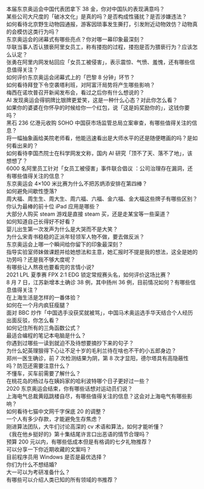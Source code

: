 本届东京奥运会中国代表团拿下 38 金，你对中国队的表现满意吗？  
某些公司大尺度的「破冰文化」是真的吗？是否构成性骚扰？是否涉嫌违法？  
如何看待北京野生动物园通报，游客因琐事发生撕打，引发附近动物效仿？动物真的会模仿这类行为吗？  
东京奥运会的闭幕式有哪些亮点？你对哪一幕印象最深刻？  
华联当事人否认猥亵阿里女员工，称有搂抱的过程，搂抱是否为猥亵行为？应该怎么认定？  
张勇在阿里内网发帖回应「女员工被侵害」，表示震惊、气愤、羞愧，还有哪些信息值得关注？  
如何评价东京奥运会闭幕式上的「巴黎 8 分钟」环节？  
如何看待拜登下令空袭塔利班，对阿富汗局势将产生哪些影响？  
梅西在诺坎普召开新闻发布会，看过之后你有什么想说的？  
AI 发现奥运会得铜牌比银牌更爱笑，这是一种什么心态？对此你怎么看？  
如果你的婆婆在你怀孕的时候给你一个红包，说「这是妈奖励你的」，这钱你要吗？  
黑石 236 亿港元收购 SOHO 中国获市场监管总局立案审查，有哪些值得关注的信息？  
将一幅抽象画给美院老师看，他能迅速看出是大师水平的还是随便瞎画的吗？是如何看出来的？  
如何看待李国杰院士在科学网发文称，国内 AI 研究「顶不了天、落不了地」，该想想了？  
6000 名阿里员工针对「女员工被侵害」事件联合倡议 ：公司治理存在漏洞，还有哪些值得关注的信息？  
东京奥运会 4×100 米比赛为什么不把苏炳添安排在第四棒？  
如何避免间歇性堕落?  
周大福、周生生、周大生、周六福、六福、金六福、金大福这些牌子有哪些区别？  
你认为最棒的前十位 iPad 应用是哪些？  
大部分人购买 steam 游戏是直接 steam 买，还是走某宝等一些渠道？  
如何知道自己长得好不好看？  
婴儿出生第一次发声为什么是大哭而不是大笑？  
为什么宋青书稳稳的正派年轻领军人物不做，要去做反派？  
东京奥运会上哪一个瞬间给你留下的印象最深刻？  
指导实验室师妹做课题并给她想法和主意，她汇报时不提是我的想法，这全是她的功劳吗？还是我不够大度呢？  
有哪些让人熬夜也要看完的言情小说?  
2021 LPL 夏季赛 FPX 2:1 EDG 锁定常规赛头名，如何评价这场比赛？  
8 月 7 日，江苏新增本土确诊 38 例，其中扬州 36 例，目前情况如何？有哪些信息值得关注？  
在上海生活是怎样的一番体验？  
如何在一个月内疯狂瘦腿？  
面对 BBC 炒作「中国选手没获奖就被骂」，中国马术奥运选手华天结合个人经历出面反驳，你怎么看？  
如何记住所有的三角函数公式？  
最适合编程的笔记本电脑是什么？  
你遇到过哪些一读到就迫不及待想要摘抄下来的句子？  
为什么妃英理狠得下心让不足十岁的毛利兰待在啥也不干的小五郎身边？  
郑州一医生确诊，前 7 次检测结果为阴，第 8 次才显阳，德尔塔具有高隐蔽性吗？防范还需要注意什么？  
不懂车，买车前需要了解什么？  
在桃花岛的杨过与在姨妈家的哈利波特哪个日子更好过一些？  
2020 东京奥运会结束，你有哪些话想对运动员们说？  
上海电气总裁黄瓯跳楼自尽，有哪些值得关注的信息？这会对上海电气有哪些影响？  
如何看待七猫中文网千字保底 20 的调整？  
一个人有多少存款，才能避免生存焦虑？  
刚进算法团队，大牛们讨论高深的 cv 术语和算法，如何才能听懂？  
《我在他乡挺好的》第十集结尾许言口出恶语的情节合理吗？  
预算 200 元以内，有哪些低成本但是有格调的七夕礼物推荐？  
可以分享一下你近期收藏的文案吗？  
目前程序员用 Windows 是否是最优选择？  
你们为什么不想结婚?  
大一可以为考研准备什么？  
有哪些可以介绍人类已知的所有领域的书推荐？  
